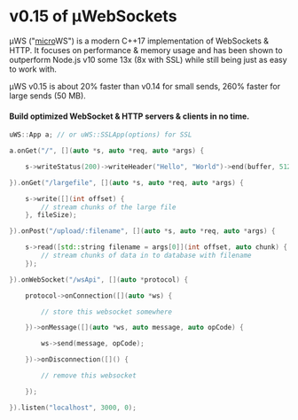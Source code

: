 # v0.15 of µWebSockets

µWS ("[micro](https://en.wikipedia.org/wiki/Micro-)WS") is a modern C++17 implementation of WebSockets & HTTP. It focuses on performance & memory usage and has been shown to outperform Node.js v10 some 13x (8x with SSL) while still being just as easy to work with.

µWS v0.15 is about 20% faster than v0.14 for small sends, 260% faster for large sends (50 MB).

#### Build optimized WebSocket & HTTP servers & clients in no time.
```c++
uWS::App a; // or uWS::SSLApp(options) for SSL

a.onGet("/", [](auto *s, auto *req, auto *args) {

    s->writeStatus(200)->writeHeader("Hello", "World")->end(buffer, 512);

}).onGet("/largefile", [](auto *s, auto *req, auto *args) {

    s->write([](int offset) {
        // stream chunks of the large file
    }, fileSize);

}).onPost("/upload/:filename", [](auto *s, auto *req, auto *args) {

    s->read([std::string filename = args[0]](int offset, auto chunk) {
        // stream chunks of data in to database with filename
    });

}).onWebSocket("/wsApi", [](auto *protocol) {

    protocol->onConnection([](auto *ws) {

        // store this websocket somewhere

    })->onMessage([](auto *ws, auto message, auto opCode) {

        ws->send(message, opCode);

    })->onDisconnection([]() {

        // remove this websocket

    });

}).listen("localhost", 3000, 0);
```
